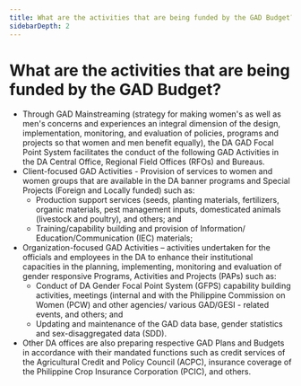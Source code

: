 ```yaml
---
title: What are the activities that are being funded by the GAD Budget?
sidebarDepth: 2
---
```


# What are the activities that are being funded by the GAD Budget?


 - Through GAD Mainstreaming (strategy for making women's as well as men's concerns and experiences an integral dimension of the design, implementation, monitoring, and evaluation of policies, programs and projects so that women and men benefit equally), the DA GAD Focal Point System facilitates the conduct of the following GAD Activities in the DA Central Office, Regional Field Offices (RFOs) and Bureaus.
 - Client-focused GAD Activities - Provision of services to women and women groups that are available in the DA banner programs and Special Projects (Foreign and Locally funded) such as: 
   - Production support services (seeds, planting materials, fertilizers, organic materials, pest management inputs, domesticated animals (livestock and poultry), and others; and
   - Training/capability building and provision of Information/ Education/Communication (IEC) materials;
 - Organization-focused GAD Activities – activities undertaken for the officials and employees in the DA to enhance their institutional capacities in the planning, implementing, monitoring and evaluation of gender responsive Programs, Activities and Projects (PAPs) such as: 
   - Conduct of DA Gender Focal Point System (GFPS) capability building activities, meetings (internal and with the Philippine Commission on Women (PCW) and other agencies/ various GAD/GESI - related events, and others; and
   - Updating and maintenance of the GAD data base, gender statistics and sex-disaggregated data (SDD).
 - Other DA offices are also preparing respective GAD Plans and Budgets in accordance with their mandated functions such as credit services of the Agricultural Credit and Policy Council (ACPC), insurance coverage of the Philippine Crop Insurance Corporation (PCIC), and others.
